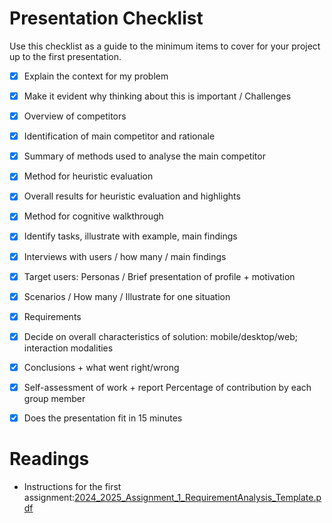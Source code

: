 



# Presentation Checklist
Use this checklist as a guide to the minimum items to cover for your project up to the first presentation.

- [X] Explain the context for my problem
- [X] Make it evident why thinking about this is important / Challenges
- [X] Overview of competitors
- [X] Identification of main competitor and rationale
- [X] Summary of methods used to analyse the main competitor
- [X] Method for heuristic evaluation
- [X] Overall results for heuristic evaluation and highlights
- [X] Method for cognitive walkthrough
- [X] Identify tasks, illustrate with example, main findings
- [X] Interviews with users / how many / main findings
- [X] Target users: Personas / Brief presentation of profile + motivation
- [X] Scenarios / How many / Illustrate for one situation
- [X] Requirements
- [X] Decide on overall characteristics of solution: mobile/desktop/web; interaction modalities
- [X] Conclusions + what went right/wrong
- [X] Self-assessment of work + report Percentage of contribution by each group member
- [x] Does the presentation fit in 15 minutes


# Readings

- Instructions for the first assignment:[2024_2025_Assignment_1_RequirementAnalysis_Template.pdf](https://uapt33090.sharepoint.com/:b:/s/OP_41549_InteraoHumanoComputador/EXF0-e_hmJlEojKH7Kx20OwBm2GcCNgdpEvmPNZ-soOMuw?e=GzATFk)